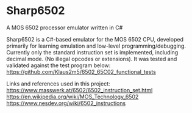 # Sharp6502
A MOS 6502 processor emulator written in C#

Sharp6502 is a C#-based emulator for the MOS 6502 CPU, developed primarily for learning emulation and low-level programming/debugging. Currently only the standard instruction set is implemented, including decimal mode. (No illegal opcodes or extensions).
It was tested and validated against the test program below:
https://github.com/Klaus2m5/6502_65C02_functional_tests

Links and references used in this project:
https://www.masswerk.at/6502/6502_instruction_set.html
https://en.wikipedia.org/wiki/MOS_Technology_6502
https://www.nesdev.org/wiki/6502_instructions


